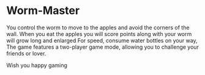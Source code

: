 # Worm-Master

You control the worm to move to the apples and avoid the corners of the wall.
When you eat the apples you will score points along with your worm will grow long and enlarged
For speed, consume water bottles on your way, The game features a two-player game mode, allowing you to challenge your friends or lover.

Wish you happy gaming

